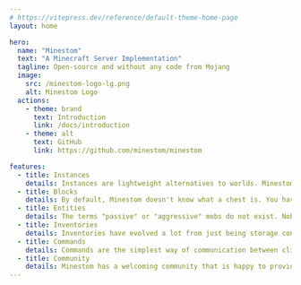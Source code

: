 ```yaml
---
# https://vitepress.dev/reference/default-theme-home-page
layout: home

hero:
  name: "Minestom"
  text: "A Minecraft Server Implementation"
  tagline: Open-source and without any code from Mojang
  image:
    src: /minestom-logo-lg.png
    alt: Minestom Logo
  actions:
    - theme: brand
      text: Introduction
      link: /docs/introduction
    - theme: alt
      text: GitHub
      link: https://github.com/minestom/minestom

features:
  - title: Instances
    details: Instances are lightweight alternatives to worlds. Minestom uses a a thread pool to manage chunks independently from instances so that lag can be reduced.
  - title: Blocks
    details: By default, Minestom doesn't know what a chest is. You have to tell the server to open an inventory when someone clicks on it. All functionality needs to be created.
  - title: Entities
    details: The terms "passive" or "aggressive" mobs do not exist. Nobody forbids you from making a flying chicken that rushes at any players that come too close.
  - title: Inventories
    details: Inventories have evolved a lot from just being storage containers. Minestom supports inventory callbacks without having to program all the basic stuff yourself!
  - title: Commands
    details: Commands are the simplest way of communication between clients and server. Minestom has integrated an API that allows you to use the features Brigader adds.
  - title: Community
    details: Minestom has a welcoming community that is happy to provide help to anyone in need. Contributions are welcomed and are always appreciated.
---
```

